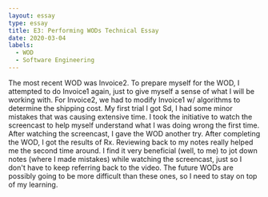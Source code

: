 ```yaml
---
layout: essay
type: essay
title: E3: Performing WODs Technical Essay
date: 2020-03-04
labels:
  - WOD
  - Software Engineering
---
```

The most recent WOD was Invoice2. To prepare myself for the WOD, I attempted to do Invoice1 again, just to give myself a sense of what I will be working with. For Invoice2, we had to modify Invoice1 w/ algorithms to determine the shipping cost. My first trial I got Sd, I had some minor mistakes that was causing extensive time. I took the initiative to watch the screencast to help myself understand what I was doing wrong the first time. After watching the screencast, I gave the WOD another try.
After completing the WOD, I got the results of Rx.  Reviewing back to my notes really helped me the second time around. I find it very beneficial (well, to me) to jot down notes (where I made mistakes) while watching the screencast, just so I don't have to keep referring back to the video. The future WODs are possibly going to be more difficult than these ones, so I need to stay on top of my learning. 
